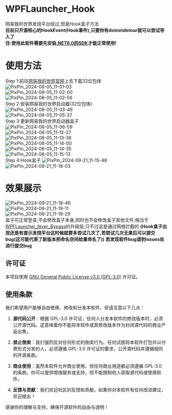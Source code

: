 # WPFLauncher_Hook
网易我的世界发烧平台绕过,但是Hook盒子方法<br />
**目前只开源核心的HookEvent(Hook事件),只要你有dotnetdetour就可以尝试导入了**<br />
**住:使用此软件需要先安装[.NET6.0的SDK](https://dotnet.microsoft.com/zh-cn/download/dotnet/thank-you/sdk-6.0.425-windows-x86-installer)才能正常使用!**
# 使用方法
Step 1:前往[网易我的世界官网](https://mc.163.com/)上去下载32位包体
![PixPin_2024-08-05_11-01-03](https://github.com/user-attachments/assets/513eb0b8-e6b3-430e-bfd5-f04ea80789ee)<br />
![PixPin_2024-08-05_11-02-00](https://github.com/user-attachments/assets/5ad49668-ae2a-4692-8fc7-471a8ff65f3f)<br />
![PixPin_2024-08-05_11-02-56](https://github.com/user-attachments/assets/4408f236-d421-4a01-b7a3-59ee060bbd7c)<br />
Step 2:安装网易我的世界启动器(32位包体)<br />
![PixPin_2024-08-05_11-03-49](https://github.com/user-attachments/assets/10fdb62b-c310-44ec-a697-2638df66c5de)<br />
![PixPin_2024-08-05_11-05-37](https://github.com/user-attachments/assets/0f14ca32-98a3-4809-85f9-2e2ec539520f)<br />
Step 3:更新网易我的世界启动器盒子<br />
![PixPin_2024-08-05_11-06-59](https://github.com/user-attachments/assets/873b22b3-d471-4153-b52d-c6b99329d364)<br />
![PixPin_2024-08-05_11-12-27](https://github.com/user-attachments/assets/acdef99d-9dd5-43da-82c1-23d213f99bc7)<br />
![PixPin_2024-08-05_11-13-36](https://github.com/user-attachments/assets/9364af33-729c-4b37-9873-b34e037f02ed)<br />
![PixPin_2024-08-05_11-14-00](https://github.com/user-attachments/assets/354164c4-ede6-4b0e-82b8-68a0be37c4a5)<br />
![PixPin_2024-08-05_11-14-35](https://github.com/user-attachments/assets/604b932e-5a40-49c1-8bc5-ce0f3c313a87)<br />
![PixPin_2024-08-05_11-15-13](https://github.com/user-attachments/assets/f868f512-4135-4c7f-86de-cb89dd363e4d)<br />
Step 4:Hook盒子
![PixPin_2024-09-21_11-15-48](https://github.com/user-attachments/assets/84324db8-2288-4db8-aec8-b30bd02309ad)<br />
![PixPin_2024-09-21_11-18-03](https://github.com/user-attachments/assets/24321f50-d3a2-4a51-b031-57d7833f253d)<br />
# 效果展示
![PixPin_2024-09-21_11-18-46](https://github.com/user-attachments/assets/d2c9da80-64c7-47b1-9980-fb4cbc5a2eca)<br />
![PixPin_2024-09-21_11-19-11](https://github.com/user-attachments/assets/ffdb2f8d-e303-4a35-9ec4-09ef4e71cb4b)<br />
![PixPin_2024-09-21_11-19-29](https://github.com/user-attachments/assets/4aa77c4f-f1d6-4eaf-8569-81d258b941fe)<br />
盒子可正常登录,不会修改盒子本身,同时也不会修改盒子其他文件,相当于[WPFLauncher_fever_Bypass](https://github.com/daijunhaoMinecraft/WPFLauncher_fever_Bypass)的升级版,只不过这是通过网络拦截的
**(Hook盒子出现还是有提示发烧平台这时候就要多尝试几次了,若尝试几次无果后可以提交bug(这可能代表了新版本把命名空间给重命名了))**
**若发现软件bug请到Issues处进行提交bug**

## 许可证

本项目使用 [GNU General Public License v3.0 (GPL-3.0)](https://www.gnu.org/licenses/gpl-3.0.html) 许可证。

## 使用条款

我们希望用户能够自由使用、修改和分发本软件，但请注意以下几点：

1. **源代码公开**：根据 GPL-3.0 许可证，任何人分发本软件的修改版本时，必须公开源代码。这意味着你不能将本软件或其修改版本作为封闭源代码的商业产品出售。

2. **禁止倒卖**：我们强烈反对任何形式的倒卖行为。任何试图将本软件打包并以付费形式分发的人，必须遵循 GPL-3.0 许可证的要求，公开源代码并遵循相同的开源条款。

3. **商业使用**：虽然本软件允许商业使用，但任何商业用途都必须遵循 GPL-3.0 的条款。你可以提供增值服务或支持，但不能限制他人获取源代码或使用软件。

4. **反馈与贡献**：我们欢迎社区的反馈和贡献。如果你对本软件有任何改进建议，欢迎提出！

感谢你的理解与支持，确保开源软件的自由与透明！
